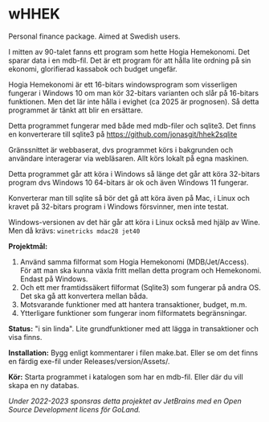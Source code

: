 <!--  //-*- coding: utf-8 -*-  -->

# wHHEK
Personal finance package. Aimed at Swedish users.

I mitten av 90-talet fanns ett program som hette Hogia Hemekonomi. Det sparar data i en mdb-fil. Det är ett program för att hålla lite ordning på sin ekonomi, glorifierad kassabok och budget ungefär.

Hogia Hemekonomi är ett 16-bitars windowsprogram som visserligen fungerar i Windows 10 om man kör 32-bitars varianten och slår på 16-bitars funktionen. Men det lär inte hålla i evighet (ca 2025 är prognosen). Så detta programmet är tänkt att blir en ersättare.

Detta programmet fungerar med både med mdb-filer och sqlite3. Det finns en konverterare till sqlite3 på https://github.com/jonasgit/hhek2sqlite

Gränssnittet är webbaserat, dvs programmet körs i bakgrunden och användare interagerar via webläsaren. Allt körs lokalt på egna maskinen.

Detta programmet går att köra i Windows så länge det går att köra 32-bitars program dvs Windows 10 64-bitars är ok och även Windows 11 fungerar.

Konverterar man till sqlite så bör det gå att köra även på Mac, i Linux och kravet på 32-bitars program i Windows försvinner, men inte testat.

Windows-versionen av det här går att köra i Linux också med hjälp av Wine. Men då krävs:
`winetricks mdac28 jet40`

**Projektmål:**
1. Använd samma filformat som Hogia Hemekonomi (MDB/Jet/Access). För att man ska kunna växla fritt mellan detta program och Hemekonomi. Endast på Windows.
2. Och ett mer framtidssäkert filformat (Sqlite3) som fungerar på andra OS. Det ska gå att konvertera mellan båda.
3. Motsvarande funktioner med att hantera transaktioner, budget, m.m.
4. Ytterligare funktioner som fungerar inom filformatets begränsningar.

**Status:** "i sin linda". Lite grundfunktioner med att lägga in transaktioner och visa finns.

**Installation:** Bygg enligt kommentarer i filen make.bat. Eller se om det finns en färdig
exe-fil under Releases/version/Assets/.

**Kör:** Starta programmet i katalogen som har en mdb-fil. Eller där du vill skapa en ny databas.

*Under 2022-2023 sponsras detta projektet av JetBrains med en Open Source Development licens för GoLand.*

